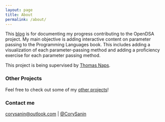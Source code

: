 ```yaml
---
layout: page
title: About
permalink: /about/
---
```


This [blog](https://github.com/CorySanin/Blog-OpenDSA) is for documenting my progress contributing to the OpenDSA project. My main objective is adding interactive content on parameter passing to the Programming Languages book. This includes adding a visualization of each parameter-passing method and adding a proficiency exercise for each parameter passing method.

This project is being supervised by [Thomas Naps](https://github.com/tomnaps).

### Other Projects

Feel free to check out some of my [other projects](https://www.sanin.click/)!

### Contact me

[corysanin@outlook.com](mailto:corysanin@outlook.com) \| [@CorySanin](https://twitter.com/CorySanin)

